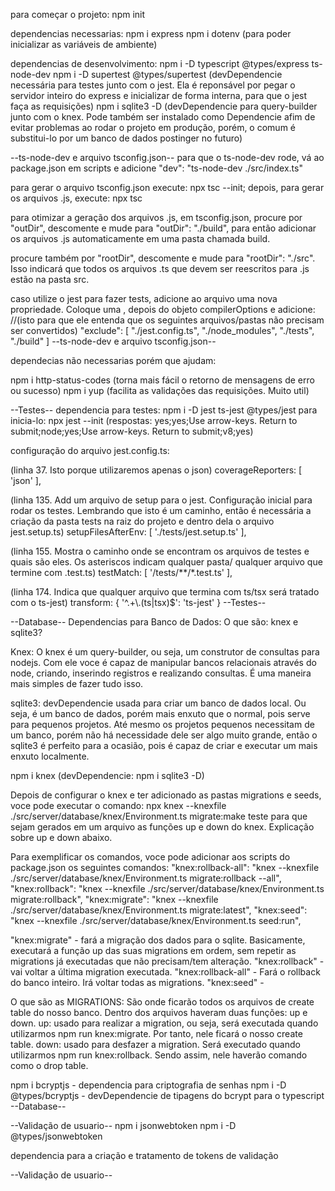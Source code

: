 para começar o projeto: npm init

dependencias necessarias: 
 npm i express
 npm i dotenv (para poder inicializar as variáveis de ambiente)

dependencias de desenvolvimento: 
 npm i -D typescript @types/express ts-node-dev
 npm i -D supertest @types/supertest (devDependencie necessária para testes junto com o jest. Ela é reponsável por pegar o servidor inteiro do express e inicializar de forma interna, para que o jest faça as requisições)
 npm i sqlite3 -D (devDependencie para query-builder junto com o knex. Pode também ser instalado como Dependencie afim de evitar problemas ao rodar o projeto em produção, porém, o comum é substitui-lo por um banco de dados postinger no futuro)


--ts-node-dev e arquivo tsconfig.json--
para que o ts-node-dev rode, vá ao package.json em scripts e adicione "dev": "ts-node-dev ./src/index.ts"

para gerar o arquivo tsconfig.json execute: npx tsc --init; depois, para gerar os arquivos .js, execute: npx tsc

 para otimizar a geração dos arquivos .js, em tsconfig.json, procure por "outDir", descomente e mude para "outDir": "./build", para então adicionar os arquivos .js automaticamente em uma pasta chamada build.

 procure também por "rootDir", descomente e mude para "rootDir": "./src". Isso indicará que todos os arquivos .ts que devem ser reescritos para .js estão na pasta src.

 caso utilize o jest para fazer tests, adicione ao arquivo uma nova propriedade. Coloque uma , depois do objeto compilerOptions e adicione:
 //(isto para que ele entenda que os seguintes arquivos/pastas não precisam ser convertidos)
 "exclude": [
    "./jest.config.ts",
    "./node_modules",
    "./tests",
    "./build"
  ]
--ts-node-dev e arquivo tsconfig.json--

dependecias não necessarias porém que ajudam:

 npm i http-status-codes (torna mais fácil o retorno de mensagens de erro ou sucesso)
 npm i yup (facilita as validações das requisições. Muito util)


--Testes--
dependencia para testes:
 npm i -D jest ts-jest @types/jest
 para inicia-lo: npx jest --init (respostas: yes;yes;Use arrow-keys. Return to submit;node;yes;Use arrow-keys. Return to submit;v8;yes)

 configuração do arquivo jest.config.ts:

  (linha 37. Isto porque utilizaremos apenas o json)
  coverageReporters: [
   'json'
  ],

  (linha 135. Add um arquivo de setup para o jest. Configuração inicial para rodar os testes. Lembrando que isto é um caminho, então é necessária a criação da pasta tests na raiz do projeto e dentro dela o arquivo jest.setup.ts)
  setupFilesAfterEnv: [
    './tests/jest.setup.ts'
  ],

  (linha 155. Mostra o caminho onde se encontram os arquivos de testes e quais são eles. Os asteriscos indicam qualquer pasta/ qualquer arquivo que termine com .test.ts)
  testMatch: [
    '<rootDir>/tests/**/*.test.ts'
  ],

  (linha 174. Indica que qualquer arquivo que termina com ts/tsx será tratado com o ts-jest)
  transform: {
    '^.+\\.(ts|tsx)$': 'ts-jest'
  }
--Testes--

--Database--
Dependencias para Banco de Dados:
 O que são: knex e sqlite3?

 Knex: O knex é um query-builder, ou seja, um construtor de consultas para nodejs. Com ele voce é capaz de manipular bancos relacionais através do node, criando, inserindo registros e realizando consultas. É uma maneira mais simples de fazer tudo isso.

 sqlite3: devDependencie usada para criar um banco de dados local. Ou seja, é um banco de dados, porém mais enxuto que o normal, pois serve para pequenos projetos. Até mesmo os projetos pequenos necessitam de um banco, porém não há necessidade dele ser algo muito grande, então o sqlite3 é perfeito para a ocasião, pois é capaz de criar e executar um mais enxuto localmente.

 npm i knex (devDependencie: npm i sqlite3 -D)

 Depois de configurar o knex e ter adicionado as pastas migrations e seeds, voce pode executar o comando:
 npx knex --knexfile ./src/server/database/knex/Environment.ts migrate:make teste
 para que sejam gerados em um arquivo as funções up e down do knex. Explicação sobre up e down abaixo.

 Para exemplificar os comandos, voce pode adicionar aos scripts do package.json os seguintes comandos:
  "knex:rollback-all": "knex --knexfile ./src/server/database/knex/Environment.ts migrate:rollback --all",
  "knex:rollback": "knex --knexfile ./src/server/database/knex/Environment.ts migrate:rollback",
  "knex:migrate": "knex --knexfile ./src/server/database/knex/Environment.ts migrate:latest",
  "knex:seed": "knex --knexfile ./src/server/database/knex/Environment.ts seed:run",

  "knex:migrate" - fará a migração dos dados para o sqlite. Basicamente, executará a função up das suas migrations em ordem, sem repetir as migrations já executadas que não precisam/tem alteração.
  "knex:rollback" - vai voltar a última migration executada.
  "knex:rollback-all" - Fará o rollback do banco inteiro. Irá voltar todas as migrations.
  "knex:seed" - 

 O que são as MIGRATIONS: São onde ficarão todos os arquivos de create table do nosso banco. Dentro dos arquivos haveram duas funções: up e down.
 up: usado para realizar a migration, ou seja, será executada quando utilizarmos npm run knex:migrate. Por tanto, nele ficará o nosso create table.
 down: usado para desfazer a migration. Será executado quando utilizarmos npm run knex:rollback. Sendo assim, nele haverão comando como o drop table.


 npm i bcryptjs - dependencia para criptografia de senhas
 npm i -D @types/bcryptjs - devDependencie de tipagens do bcrypt para o typescript
--Database--

--Validação de usuario--
npm i jsonwebtoken
npm i -D @types/jsonwebtoken

dependencia para a criação e tratamento de tokens de validação

--Validação de usuario--
